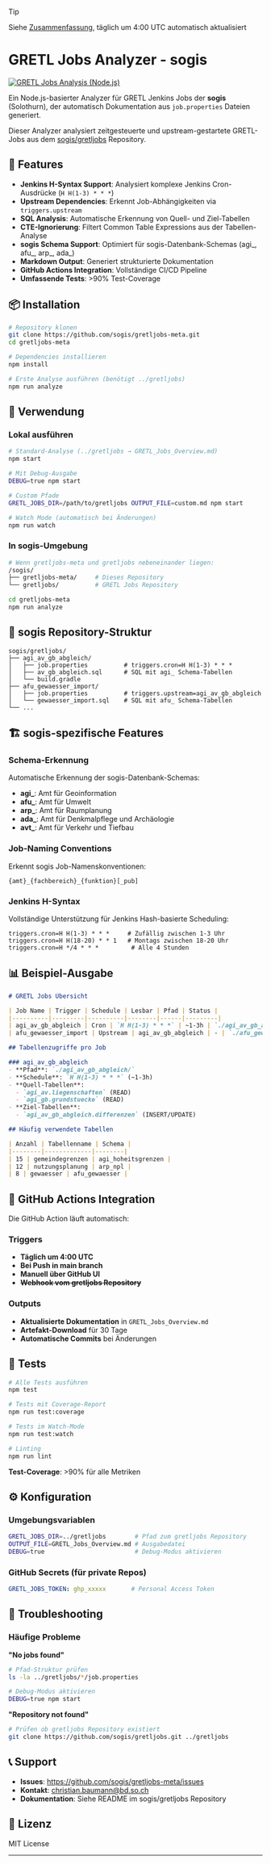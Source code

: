 > [!TIP]
> Siehe [Zusammenfassung](./GRETL_Jobs_Overview.md), täglich um 4:00 UTC automatisch aktualisiert



# GRETL Jobs Analyzer - sogis
[![GRETL Jobs Analysis (Node.js)](https://github.com/sogis/gretljobs-meta/actions/workflows/gretl-analysis-nodejs.yml/badge.svg)](https://github.com/sogis/gretljobs-meta/actions/workflows/gretl-analysis-nodejs.yml)

Ein Node.js-basierter Analyzer für GRETL Jenkins Jobs der **sogis** (Solothurn), der automatisch Dokumentation aus `job.properties` Dateien generiert.

Dieser Analyzer analysiert zeitgesteuerte und upstream-gestartete GRETL-Jobs aus dem [sogis/gretljobs](https://github.com/sogis/gretljobs) Repository.

## 🚀 Features

- **Jenkins H-Syntax Support**: Analysiert komplexe Jenkins Cron-Ausdrücke (`H H(1-3) * * *`)
- **Upstream Dependencies**: Erkennt Job-Abhängigkeiten via `triggers.upstream`
- **SQL Analysis**: Automatische Erkennung von Quell- und Ziel-Tabellen
- **CTE-Ignorierung**: Filtert Common Table Expressions aus der Tabellen-Analyse
- **sogis Schema Support**: Optimiert für sogis-Datenbank-Schemas (agi_, afu_, arp_, ada_)
- **Markdown Output**: Generiert strukturierte Dokumentation
- **GitHub Actions Integration**: Vollständige CI/CD Pipeline
- **Umfassende Tests**: >90% Test-Coverage

## 📦 Installation

```bash
# Repository klonen
git clone https://github.com/sogis/gretljobs-meta.git
cd gretljobs-meta

# Dependencies installieren
npm install

# Erste Analyse ausführen (benötigt ../gretljobs)
npm run analyze
```

## 🔧 Verwendung

### Lokal ausführen
```bash
# Standard-Analyse (../gretljobs → GRETL_Jobs_Overview.md)
npm start

# Mit Debug-Ausgabe
DEBUG=true npm start

# Custom Pfade
GRETL_JOBS_DIR=/path/to/gretljobs OUTPUT_FILE=custom.md npm start

# Watch Mode (automatisch bei Änderungen)
npm run watch
```

### In sogis-Umgebung
```bash
# Wenn gretljobs-meta und gretljobs nebeneinander liegen:
/sogis/
├── gretljobs-meta/     # Dieses Repository
└── gretljobs/          # GRETL Jobs Repository

cd gretljobs-meta
npm run analyze
```

## 📁 sogis Repository-Struktur

```
sogis/gretljobs/
├── agi_av_gb_abgleich/
│   ├── job.properties          # triggers.cron=H H(1-3) * * *
│   ├── av_gb_abgleich.sql      # SQL mit agi_ Schema-Tabellen
│   └── build.gradle
├── afu_gewaesser_import/
│   ├── job.properties          # triggers.upstream=agi_av_gb_abgleich
│   └── gewaesser_import.sql    # SQL mit afu_ Schema-Tabellen
└── ...
```

## 🏗️ sogis-spezifische Features

### Schema-Erkennung
Automatische Erkennung der sogis-Datenbank-Schemas:
- **agi_**: Amt für Geoinformation
- **afu_**: Amt für Umwelt
- **arp_**: Amt für Raumplanung
- **ada_**: Amt für Denkmalpflege und Archäologie
- **avt_**: Amt für Verkehr und Tiefbau

### Job-Naming Conventions
Erkennt sogis Job-Namenskonventionen:
```
{amt}_{fachbereich}_{funktion}[_pub]
```

### Jenkins H-Syntax
Vollständige Unterstützung für Jenkins Hash-basierte Scheduling:
```properties
triggers.cron=H H(1-3) * * *     # Zufällig zwischen 1-3 Uhr
triggers.cron=H H(18-20) * * 1   # Montags zwischen 18-20 Uhr
triggers.cron=H */4 * * *         # Alle 4 Stunden
```

## 📊 Beispiel-Ausgabe

```markdown
# GRETL Jobs Übersicht

| Job Name | Trigger | Schedule | Lesbar | Pfad | Status |
|----------|---------|----------|--------|------|---------|
| agi_av_gb_abgleich | Cron | `H H(1-3) * * *` | ~1-3h | `./agi_av_gb_abgleich/` | Aktiv |
| afu_gewaesser_import | Upstream | agi_av_gb_abgleich | - | `./afu_gewaesser_import/` | Aktiv |

## Tabellenzugriffe pro Job

### agi_av_gb_abgleich
- **Pfad**: `./agi_av_gb_abgleich/`
- **Schedule**: `H H(1-3) * * *` (~1-3h)
- **Quell-Tabellen**:
  - `agi_av.liegenschaften` (READ)
  - `agi_gb.grundstuecke` (READ)
- **Ziel-Tabellen**:
  - `agi_av_gb_abgleich.differenzen` (INSERT/UPDATE)

## Häufig verwendete Tabellen

| Anzahl | Tabellenname | Schema |
|--------|-------------|--------|
| 15 | gemeindegrenzen | agi_hoheitsgrenzen |
| 12 | nutzungsplanung | arp_npl |
| 8 | gewaesser | afu_gewaesser |
```

## 🔄 GitHub Actions Integration

Die GitHub Action läuft automatisch:

### Triggers
- **Täglich um 4:00 UTC**
- **Bei Push in main branch**
- **Manuell über GitHub UI**
- ~~**Webhook vom gretljobs Repository**~~

### Outputs
- **Aktualisierte Dokumentation** in `GRETL_Jobs_Overview.md`
- **Artefakt-Download** für 30 Tage
- **Automatische Commits** bei Änderungen

## 🧪 Tests

```bash
# Alle Tests ausführen
npm test

# Tests mit Coverage-Report
npm run test:coverage

# Tests im Watch-Mode
npm run test:watch

# Linting
npm run lint
```

**Test-Coverage**: >90% für alle Metriken

## ⚙️ Konfiguration

### Umgebungsvariablen
```bash
GRETL_JOBS_DIR=../gretljobs        # Pfad zum gretljobs Repository
OUTPUT_FILE=GRETL_Jobs_Overview.md # Ausgabedatei
DEBUG=true                         # Debug-Modus aktivieren
```

### GitHub Secrets (für private Repos)
```yaml
GRETL_JOBS_TOKEN: ghp_xxxxx       # Personal Access Token
```

## 🐛 Troubleshooting

### Häufige Probleme

**"No jobs found"**
```bash
# Pfad-Struktur prüfen
ls -la ../gretljobs/*/job.properties

# Debug-Modus aktivieren
DEBUG=true npm start
```

**"Repository not found"**
```bash
# Prüfen ob gretljobs Repository existiert
git clone https://github.com/sogis/gretljobs.git ../gretljobs
```

## 📞 Support

- **Issues**: https://github.com/sogis/gretljobs-meta/issues
- **Kontakt**: christian.baumann@bd.so.ch
- **Dokumentation**: Siehe README im sogis/gretljobs Repository

## 📄 Lizenz

MIT License

---

